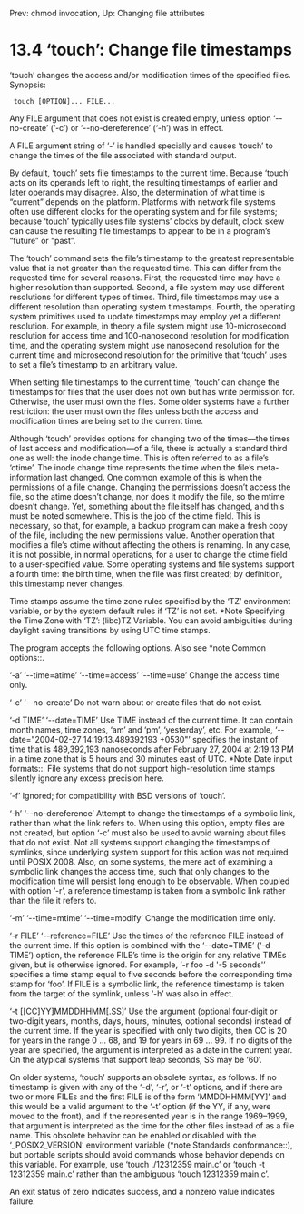 Prev: chmod invocation,  Up: Changing file attributes

13.4 ‘touch’: Change file timestamps
====================================

‘touch’ changes the access and/or modification times of the specified
files.  Synopsis:

     touch [OPTION]... FILE...

   Any FILE argument that does not exist is created empty, unless option
‘--no-create’ (‘-c’) or ‘--no-dereference’ (‘-h’) was in effect.

   A FILE argument string of ‘-’ is handled specially and causes ‘touch’
to change the times of the file associated with standard output.

   By default, ‘touch’ sets file timestamps to the current time.
Because ‘touch’ acts on its operands left to right, the resulting
timestamps of earlier and later operands may disagree.  Also, the
determination of what time is “current” depends on the platform.
Platforms with network file systems often use different clocks for the
operating system and for file systems; because ‘touch’ typically uses
file systems’ clocks by default, clock skew can cause the resulting file
timestamps to appear to be in a program’s “future” or “past”.

   The ‘touch’ command sets the file’s timestamp to the greatest
representable value that is not greater than the requested time.  This
can differ from the requested time for several reasons.  First, the
requested time may have a higher resolution than supported.  Second, a
file system may use different resolutions for different types of times.
Third, file timestamps may use a different resolution than operating
system timestamps.  Fourth, the operating system primitives used to
update timestamps may employ yet a different resolution.  For example,
in theory a file system might use 10-microsecond resolution for access
time and 100-nanosecond resolution for modification time, and the
operating system might use nanosecond resolution for the current time
and microsecond resolution for the primitive that ‘touch’ uses to set a
file’s timestamp to an arbitrary value.

   When setting file timestamps to the current time, ‘touch’ can change
the timestamps for files that the user does not own but has write
permission for.  Otherwise, the user must own the files.  Some older
systems have a further restriction: the user must own the files unless
both the access and modification times are being set to the current
time.

   Although ‘touch’ provides options for changing two of the times—the
times of last access and modification—of a file, there is actually a
standard third one as well: the inode change time.  This is often
referred to as a file’s ‘ctime’.  The inode change time represents the
time when the file’s meta-information last changed.  One common example
of this is when the permissions of a file change.  Changing the
permissions doesn’t access the file, so the atime doesn’t change, nor
does it modify the file, so the mtime doesn’t change.  Yet, something
about the file itself has changed, and this must be noted somewhere.
This is the job of the ctime field.  This is necessary, so that, for
example, a backup program can make a fresh copy of the file, including
the new permissions value.  Another operation that modifies a file’s
ctime without affecting the others is renaming.  In any case, it is not
possible, in normal operations, for a user to change the ctime field to
a user-specified value.  Some operating systems and file systems support
a fourth time: the birth time, when the file was first created; by
definition, this timestamp never changes.

   Time stamps assume the time zone rules specified by the ‘TZ’
environment variable, or by the system default rules if ‘TZ’ is not set.
*Note Specifying the Time Zone with ‘TZ’: (libc)TZ Variable.  You can
avoid ambiguities during daylight saving transitions by using UTC time
stamps.

   The program accepts the following options.  Also see *note Common
options::.

‘-a’
‘--time=atime’
‘--time=access’
‘--time=use’
     Change the access time only.

‘-c’
‘--no-create’
     Do not warn about or create files that do not exist.

‘-d TIME’
‘--date=TIME’
     Use TIME instead of the current time.  It can contain month names,
     time zones, ‘am’ and ‘pm’, ‘yesterday’, etc.  For example,
     ‘--date="2004-02-27 14:19:13.489392193 +0530"’ specifies the
     instant of time that is 489,392,193 nanoseconds after February 27,
     2004 at 2:19:13 PM in a time zone that is 5 hours and 30 minutes
     east of UTC.  *Note Date input formats::.  File systems that do not
     support high-resolution time stamps silently ignore any excess
     precision here.

‘-f’
     Ignored; for compatibility with BSD versions of ‘touch’.

‘-h’
‘--no-dereference’
     Attempt to change the timestamps of a symbolic link, rather than
     what the link refers to.  When using this option, empty files are
     not created, but option ‘-c’ must also be used to avoid warning
     about files that do not exist.  Not all systems support changing
     the timestamps of symlinks, since underlying system support for
     this action was not required until POSIX 2008.  Also, on some
     systems, the mere act of examining a symbolic link changes the
     access time, such that only changes to the modification time will
     persist long enough to be observable.  When coupled with option
     ‘-r’, a reference timestamp is taken from a symbolic link rather
     than the file it refers to.

‘-m’
‘--time=mtime’
‘--time=modify’
     Change the modification time only.

‘-r FILE’
‘--reference=FILE’
     Use the times of the reference FILE instead of the current time.
     If this option is combined with the ‘--date=TIME’ (‘-d TIME’)
     option, the reference FILE’s time is the origin for any relative
     TIMEs given, but is otherwise ignored.  For example, ‘-r foo -d '-5
     seconds'’ specifies a time stamp equal to five seconds before the
     corresponding time stamp for ‘foo’.  If FILE is a symbolic link,
     the reference timestamp is taken from the target of the symlink,
     unless ‘-h’ was also in effect.

‘-t [[CC]YY]MMDDHHMM[.SS]’
     Use the argument (optional four-digit or two-digit years, months,
     days, hours, minutes, optional seconds) instead of the current
     time.  If the year is specified with only two digits, then CC is 20
     for years in the range 0 ... 68, and 19 for years in 69 ... 99.  If
     no digits of the year are specified, the argument is interpreted as
     a date in the current year.  On the atypical systems that support
     leap seconds, SS may be ‘60’.

   On older systems, ‘touch’ supports an obsolete syntax, as follows.
If no timestamp is given with any of the ‘-d’, ‘-r’, or ‘-t’ options,
and if there are two or more FILEs and the first FILE is of the form
‘MMDDHHMM[YY]’ and this would be a valid argument to the ‘-t’ option (if
the YY, if any, were moved to the front), and if the represented year is
in the range 1969–1999, that argument is interpreted as the time for the
other files instead of as a file name.  This obsolete behavior can be
enabled or disabled with the ‘_POSIX2_VERSION’ environment variable
(*note Standards conformance::), but portable scripts should avoid
commands whose behavior depends on this variable.  For example, use
‘touch ./12312359 main.c’ or ‘touch -t 12312359 main.c’ rather than the
ambiguous ‘touch 12312359 main.c’.

   An exit status of zero indicates success, and a nonzero value
indicates failure.

